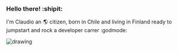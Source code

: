 ### Hello there! :shipit: 

I'm Claudio an 🌎 citizen, born in Chile and living in Finland ready to jumpstart and rock a developer carrer :godmode:

<img src="https://raw.githubusercontent.com/M0nica/M0nica/master/IMG_20181109_090457_295(2).jpg" alt="drawing">

<!--
**Claudiferock/Claudiferock** is a ✨ _special_ ✨ repository because its `README.md` (this file) appears on your GitHub profile.

Here are some ideas to get you started:

- 🔭 I’m currently working on ...
- 🌱 I’m currently learning ...
- 👯 I’m looking to collaborate on ...
- 🤔 I’m looking for help with ...
- 💬 Ask me about ...
- 📫 How to reach me: ...
- 😄 Pronouns: ...
- ⚡ Fun fact: ...
-->
